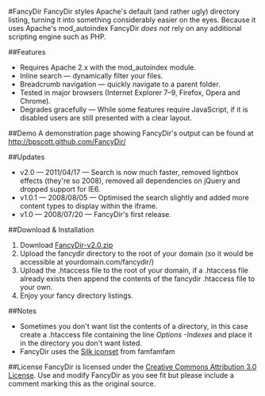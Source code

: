 #FancyDir
FancyDir styles Apache's default (and rather ugly) directory listing, turning it into something considerably easier on the eyes.
Because it uses Apache's mod_autoindex FancyDir <em>does not</em> rely on any additional scripting engine such as PHP.

##Features
* Requires Apache 2.x with the mod_autoindex module.
* Inline search &mdash; dynamically filter your files.
* Breadcrumb navigation &mdash; quickly navigate to a parent folder.
* Tested in major browsers (Internet Explorer 7&ndash;9, Firefox, Opera and Chrome).
* Degrades gracefully &mdash; While some features require JavaScript, if it is disabled users are still presented with a clear layout.

##Demo
A demonstration page showing FancyDir's output can be found at http://bpscott.github.com/FancyDir/

##Updates
* v2.0 &mdash; 2011/04/17 &mdash; Search is now much faster, removed lightbox effects (they're so 2008), removed all dependencies on jQuery and dropped support for IE6.
* v1.0.1 &mdash; 2008/08/05 &mdash; Optimised the search slightly and added more content types to display within the iframe.
* v1.0 &mdash; 2008/07/20 &mdash; FancyDir's first release.

##Download & Installation
1. Download [FancyDir-v2.0.zip](https://github.com/BPScott/FancyDir/zipball/v2.0)
2. Upload the fancydir directory to the root of your domain (so it would be accessible at yourdomain.com/fancydir/)
3. Upload the .htaccess file to the root of your domain, if a .htaccess file already exists then append the contents of the fancydir .htaccess file to your own.
4. Enjoy your fancy directory listings.

##Notes
* Sometimes you don't want list the contents of a directory, in this case create a .htaccess file containing the line *Options -Indexes* and place it in the directory you don't want listed.
* FancyDir uses the [Silk iconset](http://www.famfamfam.com/lab/icons/silk/) from famfamfam

##License
FancyDir is licensed under the [Creative Commons Attribution 3.0 License](http://creativecommons.org/licenses/by/3.0/).
Use and modify FancyDir as you see fit but please include a comment marking this as the original source.